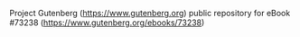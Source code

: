 Project Gutenberg (https://www.gutenberg.org) public repository for
eBook #73238 (https://www.gutenberg.org/ebooks/73238)
